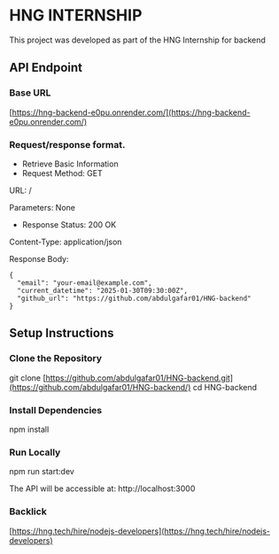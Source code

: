 # HNG INTERNSHIP
 This project was developed as part of the HNG Internship for backend


##  API Endpoint

### **Base URL**
[https://hng-backend-e0pu.onrender.com/](https://hng-backend-e0pu.onrender.com/)

### Request/response format.

- Retrieve Basic Information
- Request
Method: GET

URL: /

Parameters: None
- Response
Status: 200 OK

Content-Type: application/json

Response Body:
```
{
  "email": "your-email@example.com",
  "current_datetime": "2025-01-30T09:30:00Z",
  "github_url": "https://github.com/abdulgafar01/HNG-backend"
}
```

##   Setup Instructions

### Clone the Repository
git clone [https://github.com/abdulgafar01/HNG-backend.git](https://github.com/abdulgafar01/HNG-backend/)
 cd HNG-backend
### Install Dependencies
 npm install
### Run Locally
 npm run start:dev

 The API will be accessible at: http://localhost:3000



 ### Backlick
 [https://hng.tech/hire/nodejs-developers](https://hng.tech/hire/nodejs-developers)